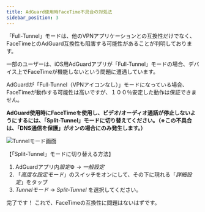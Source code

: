 ```yaml
---
title: AdGuard使用時FaceTime不具合の対処法
sidebar_position: 3
---
```


「Full-Tunnel」モードは、他のVPNアプリケーションとの互換性だけでなく、FaceTimeとのAdGuard互換性も阻害する可能性があることが判明しております。

一部のユーザーは、iOS用AdGuardアプリが「Full-Tunnel」モードの場合、デバイス上でFaceTimeが機能しないという問題に遭遇しています。

AdGuardが「Full-Tunnel（VPNアイコンなし）」モードになっている場合、FaceTimeが動作する可能性は高いですが、１００％安定した動作は保証できません。

**AdGuard使用時にFaceTimeを使用し、ビデオ/オーディオ通話が停止しないようにするには、「Split-Tunnel」モードに切り替えてください。（※この不具合は、「DNS通信を保護」がオンの場合にのみ発生します。）**

![Tunnelモード画面](https://cdn.adguard.com/public/Adguard/kb/newscreenshots/Ja/iOS/tunnel-mode.png?!)

【「Split-Tunnel」モードに切り替える方法】
1. AdGuardアプリ内*設定*⚙ → *一般設定*
2. 「*高度な設定モード*」のスイッチをオンにして、その下に現れる「*詳細設定*」をタップ
3. *Tunnelモード* → *Split-Tunnel* を選択してください。

完了です！ これで、FaceTimeの互換性に問題はないはずです。